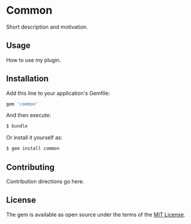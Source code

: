 # Common
Short description and motivation.

## Usage
How to use my plugin.

## Installation
Add this line to your application's Gemfile:

```ruby
gem 'common'
```

And then execute:
```bash
$ bundle
```

Or install it yourself as:
```bash
$ gem install common
```

## Contributing
Contribution directions go here.

## License
The gem is available as open source under the terms of the [MIT License](https://opensource.org/licenses/MIT).
